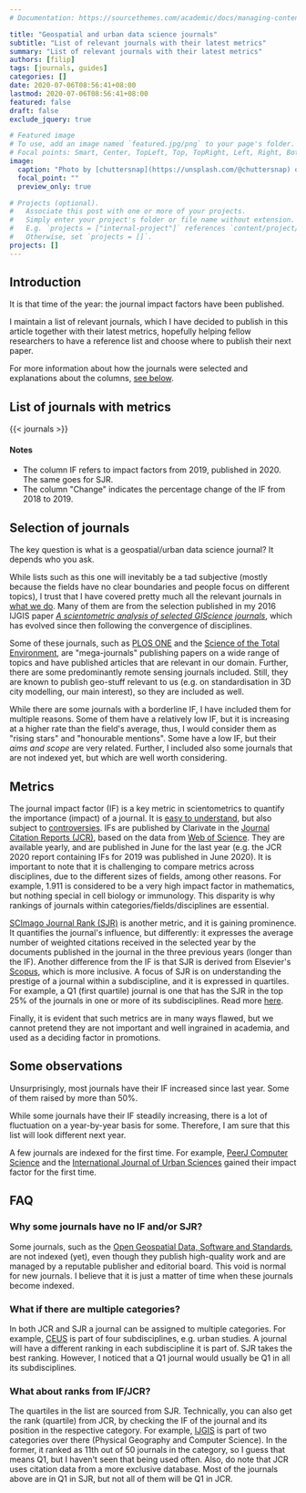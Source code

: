 ```yaml
---
# Documentation: https://sourcethemes.com/academic/docs/managing-content/

title: "Geospatial and urban data science journals"
subtitle: "List of relevant journals with their latest metrics"
summary: "List of relevant journals with their latest metrics"
authors: [filip]
tags: [journals, guides]
categories: []
date: 2020-07-06T08:56:41+08:00
lastmod: 2020-07-06T08:56:41+08:00
featured: false
draft: false
exclude_jquery: true

# Featured image
# To use, add an image named `featured.jpg/png` to your page's folder.
# Focal points: Smart, Center, TopLeft, Top, TopRight, Left, Right, BottomLeft, Bottom, BottomRight.
image:
  caption: "Photo by [chuttersnap](https://unsplash.com/@chuttersnap) on [Unsplash](https://unsplash.com/photos/q3o7xqYQtes)"
  focal_point: ""
  preview_only: true

# Projects (optional).
#   Associate this post with one or more of your projects.
#   Simply enter your project's folder or file name without extension.
#   E.g. `projects = ["internal-project"]` references `content/project/deep-learning/index.md`.
#   Otherwise, set `projects = []`.
projects: []
---
```


## Introduction

It is that time of the year: the journal impact factors have been published.

I maintain a list of relevant journals, which I have decided to publish in this article together with their latest metrics, hopefully helping fellow researchers to have a reference list and choose where to publish their next paper.

For more information about how the journals were selected and explanations about the columns, [see below](#selection-of-journals).

## List of journals with metrics 

{{< journals >}}

#### Notes
* The column IF refers to impact factors from 2019, published in 2020. The same goes for SJR.
* The column "Change" indicates the percentage change of the IF from 2018 to 2019.

## Selection of journals

The key question is what is a geospatial/urban data science journal?
It depends who you ask.

While lists such as this one will inevitably be a tad subjective (mostly because the fields have no clear boundaries and people focus on different topics), I trust that I have covered pretty much all the relevant journals in [what we do](/).
Many of them are from the selection published in my 2016 IJGIS paper [_A scientometric analysis of selected GIScience journals_](https://doi.org/10.1080/13658816.2015.1130831), which has evolved since then following the convergence of disciplines.

Some of these journals, such as [PLOS ONE](https://journals.plos.org/plosone/) and the [Science of the Total Environment](https://www.journals.elsevier.com/science-of-the-total-environment), are "mega-journals" publishing papers on a wide range of topics and have published articles that are relevant in our domain.
Further, there are some predominantly remote sensing journals included.
Still, they are known to publish geo-stuff relevant to us (e.g. on standardisation in 3D city modelling, our main interest), so they are included as well.

While there are some journals with a borderline IF, I have included them for multiple reasons. Some of them have a relatively low IF, but it is increasing at a higher rate than the field's average, thus, I would consider them as "rising stars" and "honourable mentions".
Some have a low IF, but their _aims and scope_ are very related.
Further, I included also some journals that are not indexed yet, but which are well worth considering.

## Metrics

The journal impact factor (IF) is a key metric in scientometrics to quantify the importance (impact) of a journal.
It is [easy to understand](https://en.wikipedia.org/wiki/Impact_factor), but also subject to [controversies](https://en.wikipedia.org/wiki/Impact_factor#Criticisms).
IFs are published by Clarivate in the [Journal Citation Reports (JCR)](https://clarivate.com/webofsciencegroup/solutions/journal-citation-reports/), based on the data from [Web of Science](https://www.webofknowledge.com).
They are available yearly, and are published in June for the last year (e.g. the JCR 2020 report containing IFs for 2019 was published in June 2020). 
It is important to note that it is challenging to compare metrics across disciplines, due to the different sizes of fields, among other reasons.
For example, 1.911 is considered to be a very high impact factor in mathematics, but nothing special in cell biology or immunology.
This disparity is why rankings of journals within categories/fields/disciplines are essential.

[SCImago Journal Rank (SJR)](https://www.scimagojr.com) is another metric, and it is gaining prominence. 
It quantifies the journal's influence, but differently: it expresses the average number of weighted citations received in the selected year by the documents published in the journal in the three previous years (longer than the IF).
Another difference from the IF is that SJR is derived from Elsevier's [Scopus](https://www.scopus.com/), which is more inclusive.
A focus of SJR is on understanding the prestige of a journal within a subdiscipline, and it is expressed in quartiles. 
For example, a Q1 (first quartile) journal is one that has the SJR in the top 25% of the journals in one or more of its subdisciplines.
Read more [here](https://academia.stackexchange.com/a/116470).

Finally, it is evident that such metrics are in many ways flawed, but we cannot pretend they are not important and well ingrained in academia, and used as a deciding factor in promotions.


## Some observations

Unsurprisingly, most journals have their IF increased since last year.
Some of them raised by more than 50%.

While some journals have their IF steadily increasing, there is a lot of fluctuation on a year-by-year basis for some.
Therefore, I am sure that this list will look different next year.

A few journals are indexed for the first time.
For example, [PeerJ Computer Science](https://peerj.com/computer-science/) and the [International Journal of Urban Sciences](https://www.tandfonline.com/toc/rjus20/current) gained their impact factor for the first time.

## FAQ

### Why some journals have no IF and/or SJR?

Some journals, such as the [Open Geospatial Data, Software and Standards](https://opengeospatialdata.springeropen.com), are not indexed (yet), even though they publish high-quality work and are managed by a reputable publisher and editorial board.
This void is normal for new journals.
I believe that it is just a matter of time when these journals become indexed.


### What if there are multiple categories?

In both JCR and SJR a journal can be assigned to multiple categories.
For example, [CEUS](https://www.journals.elsevier.com/computers-environment-and-urban-systems) is part of four subdisciplines, e.g. urban studies.
A journal will have a different ranking in each subdiscipline it is part of.
SJR takes the best ranking.
However, I noticed that a Q1 journal would usually be Q1 in all its subdisciplines.


### What about ranks from IF/JCR?

The quartiles in the list are sourced from SJR.
Technically, you can also get the rank (quartile) from JCR, by checking the IF of the journal and its position in the respective category.
For example, [IJGIS](https://www.tandfonline.com/toc/tgis20/current) is part of two categories over there (Physical Geography and Computer Science).
In the former, it ranked as 11th out of 50 journals in the category, so I guess that means Q1, but I haven't seen that being used often.
Also, do note that JCR uses citation data from a more exclusive database.
Most of the journals above are in Q1 in SJR, but not all of them will be Q1 in JCR.
